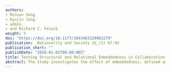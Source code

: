```yaml
---
authors:
- Minsun Song
- Kyujin Jung
- admin
- and Richard C. Feiock
weight: 5
doi: "https://doi.org/10.1177/1043463120902279"
publication: _Rationality and Society 32_(1) 67-92
publication_short: ""
publishDate: "2020-01-01T00:00:00Z"
title: Testing Structural and Relational Embeddedness in Collaboration Risk
abstract: The study investigates the effect of embeddedness, defined as a property of interdependent relations in which organizations are integrated in a network, on collaboration risk emerging from relational uncertainty. Despite efforts to understand the structural effects of network governance, embedded relationships and their influence on collaboration remain relatively unexplored. A case of intergovernmental collaboration for emergency management is used as a test bed to examine the role of embeddedness in disaster networks and to extend the knowledge of collaboration risk within the institutional collective action framework. We hypothesize and test the effect of relational and structural embeddedness on the level of collaboration risk that an organization perceives. Our analysis of 69 organizations engaged in emergency management operations in the Seoul Metropolitan Area, South Korea reveals that both structural and relational embeddedness facilitate organizations to mitigate perceived collaboration risk. The results suggest that reachability secures relief of relational risk, and that commitment relationships bind participants.
---
```





